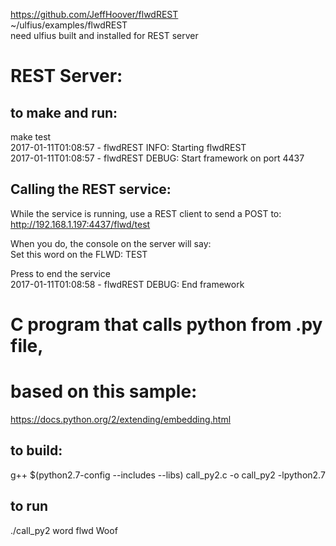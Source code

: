 https://github.com/JeffHoover/flwdREST  
~/ulfius/examples/flwdREST  
need ulfius built and installed for REST server  
  
# REST Server:  

## to make and run:  
make test  
2017-01-11T01:08:57 - flwdREST INFO: Starting flwdREST  
2017-01-11T01:08:57 - flwdREST DEBUG: Start framework on port 4437  
  
## Calling the REST service:
While the service is running, use a REST client to send a POST to:  
http://192.168.1.197:4437/flwd/test  
  
When you do, the console on the server will say:  
    Set this word on the FLWD: TEST  

Press <enter> to end the service  
2017-01-11T01:08:58 - flwdREST DEBUG: End framework  
  
# C program that calls python from .py file,  
# based on this sample:  
https://docs.python.org/2/extending/embedding.html  

## to build:  
g++ $(python2.7-config --includes --libs) call_py2.c -o call_py2 -lpython2.7  

## to run  
./call_py2 word flwd Woof  

